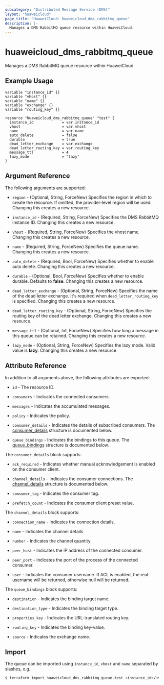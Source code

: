```yaml
---
subcategory: "Distributed Message Service (DMS)"
layout: "huaweicloud"
page_title: "HuaweiCloud: huaweicloud_dms_rabbitmq_queue"
description: |-
  Manages a DMS RabbitMQ queue resource within HuaweiCloud.
---
```


# huaweicloud_dms_rabbitmq_queue

Manages a DMS RabbitMQ queue resource within HuaweiCloud.

## Example Usage

```hcl
variable "instance_id" {}
variable "vhost" {}
variable "name" {}
variable "exchange" {}
variable "routing_key" {}

resource "huaweicloud_dms_rabbitmq_queue" "test" {
  instance_id             = var.instance_id
  vhost                   = var.vhost
  name                    = var.name
  auto_delete             = false
  durable                 = true
  dead_letter_exchange    = var.exchange
  dead_letter_routing_key = var.routing_key
  message_ttl             = 4
  lazy_mode               = "lazy"
}
```

## Argument Reference

The following arguments are supported:

* `region` - (Optional, String, ForceNew) Specifies the region in which to create the resource.
  If omitted, the provider-level region will be used.
  Changing this creates a new resource.

* `instance_id` - (Required, String, ForceNew) Specifies the DMS RabbitMQ instance ID.
  Changing this creates a new resource.

* `vhost` - (Required, String, ForceNew) Specifies the vhost name.
  Changing this creates a new resource.

* `name` - (Required, String, ForceNew) Specifies the queue name.
  Changing this creates a new resource.

* `auto_delete` - (Required, Bool, ForceNew) Specifies whether to enable auto delete.
  Changing this creates a new resource.

* `durable` - (Optional, Bool, ForceNew) Specifies whether to enable durable. Defaults to **false**.
  Changing this creates a new resource.

* `dead_letter_exchange` - (Optional, String, ForceNew) Specifies the name of the dead letter exchange.
  It's required when `dead_letter_routing_key` is specified.
  Changing this creates a new resource.

* `dead_letter_routing_key` - (Optional, String, ForceNew) Specifies the routing key of the dead letter exchange.
  Changing this creates a new resource.

* `message_ttl` - (Optional, Int, ForceNew) Specifies how long a message in this queue can be retained.
  Changing this creates a new resource.

* `lazy_mode` - (Optional, String, ForceNew) Specifies the lazy mode. Valid value is **lazy**.
  Changing this creates a new resource.

## Attribute Reference

In addition to all arguments above, the following attributes are exported:

* `id` - The resource ID.

* `consumers` - Indicates the connected consumers.

* `messages` - Indicates the accumulated messages.

* `policy` - Indicates the policy.

* `consumer_details` - Indicates the details of subscribed consumers.
  The [consumer_details](#attrblock--consumer_details) structure is documented below.

* `queue_bindings` - Indicates the bindings to this queue.
  The [queue_bindings](#attrblock--queue_bindings) structure is documented below.

<a name="attrblock--consumer_details"></a>
The `consumer_details` block supports:

* `ack_required` - Indicates whether manual acknowledgement is enabled on the consumer client.

* `channel_details` - Indicates the consumer connections.
  The [channel_details](#attrblock--consumer_details--channel_details) structure is documented below.

* `consumer_tag` - Indicates the consumer tag.

* `prefetch_count` - Indicates the consumer client preset value.

<a name="attrblock--consumer_details--channel_details"></a>
The `channel_details` block supports:

* `connection_name` - Indicates the connection details.

* `name` - Indicates the channel details

* `number` - Indicates the channel quantity.

* `peer_host` - Indicates the IP address of the connected consumer.

* `peer_port` - Indicates the port of the process of the connected consumer.

* `user` - Indicates the consumer username. If ACL is enabled, the real username will be returned, otherwise null will
  be returned.

<a name="attrblock--queue_bindings"></a>
The `queue_bindings` block supports:

* `destination` - Indicates the binding target name.

* `destination_type` - Indicates the binding target type.

* `properties_key` - Indicates the URL-translated routing key.

* `routing_key` - Indicates the binding key-value.

* `source` - Indicates the exchange name.

## Import

The queue can be imported using `instance_id`, `vhost` and `name` separated by slashes, e.g.

```bash
$ terraform import huaweicloud_dms_rabbitmq_queue.test <instance_id>/<vhost>/<name>
```
